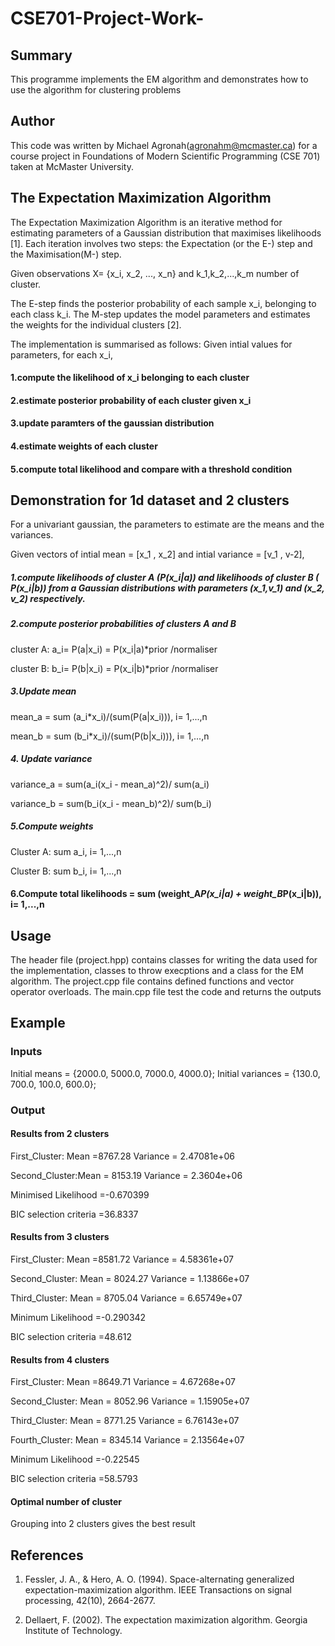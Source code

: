 # CSE701-Project-Work-

## Summary
This programme implements the EM algorithm and demonstrates how to use the algorithm for clustering problems

## Author
This code was written by Michael Agronah(agronahm@mcmaster.ca) for a course project in Foundations of Modern Scientific Programming (CSE 701) taken at McMaster University.

## The Expectation Maximization Algorithm
The Expectation Maximization Algorithm is an iterative method for estimating parameters of a Gaussian distribution that maximises likelihoods [1]. Each iteration involves two steps: the Expectation (or the E-) step and the Maximisation(M-) step. 

Given observations X= {x_i, x_2, ..., x_n} and k_1,k_2,...,k_m  number of cluster. 

The E-step finds the posterior probability of each sample x_i, belonging to each class k_i. The M-step updates the model parameters and estimates the weights for the individual clusters [2]. 

The implementation is summarised as follows: Given intial values for parameters, for each x_i,

#### 1.compute the likelihood of x_i belonging to each cluster

#### 2.estimate posterior probability of each cluster given x_i 

#### 3.update paramters of the gaussian distribution

#### 4.estimate weights of each cluster 

#### 5.compute total likelihood and compare with a threshold condition

## Demonstration for 1d dataset and 2 clusters 
For a univariant gaussian, the parameters to estimate are the means and the variances. 

Given vectors of intial mean = [x_1 , x_2]  and intial variance = [v_1 , v-2],

##### 1.compute likelihoods of cluster A (P(x_i|a)) and  likelihoods of cluster B ( P(x_i|b)) from a Gaussian distributions with parameters (x_1,v_1) and (x_2, v_2) respectively.

##### 2.compute posterior probabilities of clusters A and B

cluster A: a_i= P(a|x_i) = P(x_i|a)*prior /normaliser

cluster B: b_i= P(b|x_i) = P(x_i|b)*prior /normaliser

##### 3.Update mean 

mean_a = sum (a_i*x_i)/(sum(P(a|x_i))), i= 1,...,n

mean_b = sum (b_i*x_i)/(sum(P(b|x_i))), i= 1,...,n

##### 4. Update variance

variance_a = sum(a_i(x_i - mean_a)^2)/ sum(a_i)

variance_b = sum(b_i(x_i - mean_b)^2)/ sum(b_i)

##### 5.Compute weights 

Cluster A: sum a_i, i= 1,...,n

Cluster B: sum b_i,  i= 1,...,n

#### 6.Compute total likelihoods = sum (weight_A*P(x_i|a) + weight_B*P(x_i|b)),  i= 1,...,n

## Usage
The header file (project.hpp) contains classes for writing the data used for the implementation, classes to throw execptions and a class for the EM algorithm. 
The project.cpp file contains defined functions and vector operator overloads.
The main.cpp file test the code and returns the outputs 

## Example
### Inputs
Initial means  = {2000.0, 5000.0, 7000.0, 4000.0};
Initial variances  = {130.0, 700.0, 100.0, 600.0};

### Output
#### Results from 2 clusters

First_Cluster: Mean =8767.28 Variance = 2.47081e+06

Second_Cluster:Mean = 8153.19 Variance = 2.3604e+06

Minimised Likelihood  =-0.670399

BIC selection criteria =36.8337


#### Results from 3 clusters

First_Cluster:  Mean =8581.72 Variance = 4.58361e+07

Second_Cluster: Mean = 8024.27 Variance = 1.13866e+07

Third_Cluster: Mean = 8705.04 Variance = 6.65749e+07

Minimum Likelihood  =-0.290342

BIC selection criteria =48.612


#### Results from 4 clusters

First_Cluster:  Mean =8649.71 Variance = 4.67268e+07

Second_Cluster: Mean = 8052.96   Variance = 1.15905e+07

Third_Cluster: Mean = 8771.25   Variance = 6.76143e+07

Fourth_Cluster: Mean = 8345.14 Variance = 2.13564e+07

Minimum Likelihood  =-0.22545

BIC selection criteria =58.5793

#### Optimal number of cluster
Grouping into 2 clusters gives the best result

## References
1. Fessler, J. A., & Hero, A. O. (1994). Space-alternating generalized expectation-maximization algorithm. IEEE Transactions on signal processing, 42(10), 2664-2677.

2. Dellaert, F. (2002). The expectation maximization algorithm. Georgia Institute of Technology.
